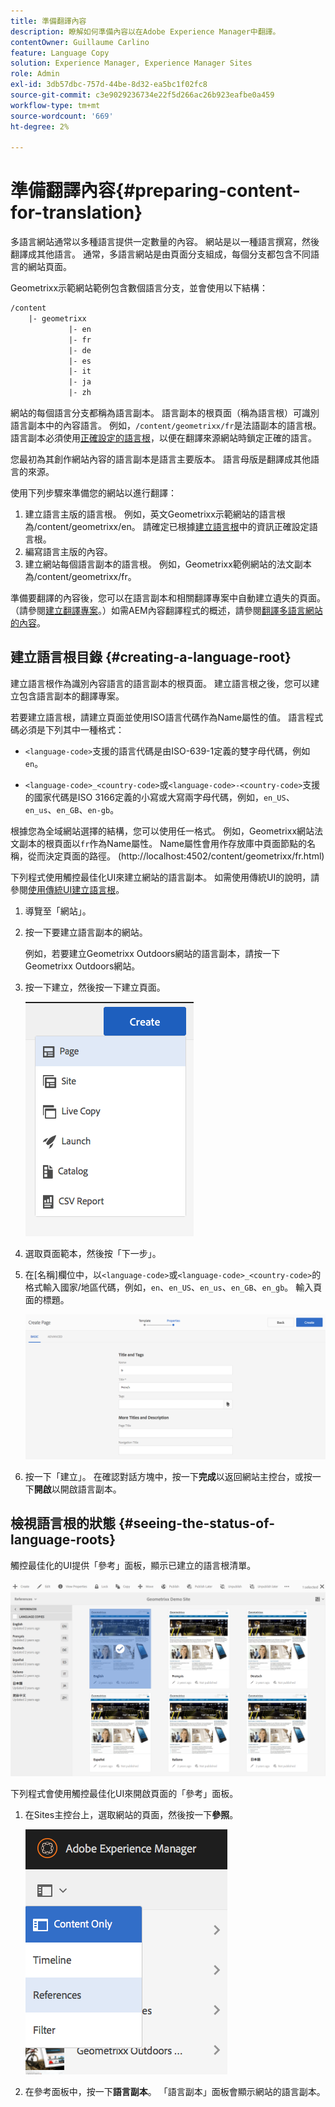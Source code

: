 ```yaml
---
title: 準備翻譯內容
description: 瞭解如何準備內容以在Adobe Experience Manager中翻譯。
contentOwner: Guillaume Carlino
feature: Language Copy
solution: Experience Manager, Experience Manager Sites
role: Admin
exl-id: 3db57dbc-757d-44be-8d32-ea5bc1f02fc8
source-git-commit: c3e9029236734e22f5d266ac26b923eafbe0a459
workflow-type: tm+mt
source-wordcount: '669'
ht-degree: 2%

---
```


# 準備翻譯內容{#preparing-content-for-translation}

多語言網站通常以多種語言提供一定數量的內容。 網站是以一種語言撰寫，然後翻譯成其他語言。 通常，多語言網站是由頁面分支組成，每個分支都包含不同語言的網站頁面。

Geometrixx示範網站範例包含數個語言分支，並會使用以下結構：

```xml
/content
    |- geometrixx
             |- en
             |- fr
             |- de
             |- es
             |- it
             |- ja
             |- zh
```

網站的每個語言分支都稱為語言副本。 語言副本的根頁面（稱為語言根）可識別語言副本中的內容語言。 例如，`/content/geometrixx/fr`是法語副本的語言根。 語言副本必須使用[正確設定的語言根](/help/sites-administering/tc-prep.md#creating-a-language-root)，以便在翻譯來源網站時鎖定正確的語言。

您最初為其創作網站內容的語言副本是語言主要版本。 語言母版是翻譯成其他語言的來源。

使用下列步驟來準備您的網站以進行翻譯：

1. 建立語言主版的語言根。 例如，英文Geometrixx示範網站的語言根為/content/geometrixx/en。 請確定已根據[建立語言根](/help/sites-administering/tc-prep.md#creating-a-language-root)中的資訊正確設定語言根。
1. 編寫語言主版的內容。
1. 建立網站每個語言副本的語言根。 例如，Geometrixx範例網站的法文副本為/content/geometrixx/fr。

準備要翻譯的內容後，您可以在語言副本和相關翻譯專案中自動建立遺失的頁面。 （請參閱[建立翻譯專案](/help/sites-administering/tc-manage.md)。）如需AEM內容翻譯程式的概述，請參閱[翻譯多語言網站的內容](/help/sites-administering/translation.md)。

## 建立語言根目錄 {#creating-a-language-root}

建立語言根作為識別內容語言的語言副本的根頁面。 建立語言根之後，您可以建立包含語言副本的翻譯專案。

若要建立語言根，請建立頁面並使用ISO語言代碼作為Name屬性的值。 語言程式碼必須是下列其中一種格式：

* `<language-code>`支援的語言代碼是由ISO-639-1定義的雙字母代碼，例如`en`。

* `<language-code>_<country-code>`或`<language-code>-<country-code>`支援的國家代碼是ISO 3166定義的小寫或大寫兩字母代碼，例如，`en_US`、`en_us`、`en_GB`、`en-gb`。

根據您為全域網站選擇的結構，您可以使用任一格式。  例如，Geometrixx網站法文副本的根頁面以`fr`作為Name屬性。 Name屬性會用作存放庫中頁面節點的名稱，從而決定頁面的路徑。 (http://localhost:4502/content/geometrixx/fr.html)

下列程式使用觸控最佳化UI來建立網站的語言副本。 如需使用傳統UI的說明，請參閱[使用傳統UI建立語言根](/help/sites-administering/tc-lroot-classic.md)。

1. 導覽至「網站」。
1. 按一下要建立語言副本的網站。

   例如，若要建立Geometrixx Outdoors網站的語言副本，請按一下Geometrixx Outdoors網站。

1. 按一下建立，然後按一下建立頁面。

   ![chlimage_1-21](assets/chlimage_1-21a.png)

1. 選取頁面範本，然後按「下一步」。
1. 在[名稱]欄位中，以`<language-code>`或`<language-code>_<country-code>`的格式輸入國家/地區代碼，例如，`en`、`en_US`、`en_us`、`en_GB`、`en_gb`。 輸入頁面的標題。

   ![chlimage_1-22](assets/chlimage_1-22a.png)

1. 按一下「建立」。 在確認對話方塊中，按一下&#x200B;**完成**&#x200B;以返回網站主控台，或按一下&#x200B;**開啟**&#x200B;以開啟語言副本。

## 檢視語言根的狀態 {#seeing-the-status-of-language-roots}

觸控最佳化的UI提供「參考」面板，顯示已建立的語言根清單。

![chlimage_1-23](assets/chlimage_1-23a.png)

下列程式會使用觸控最佳化UI來開啟頁面的「參考」面板。

1. 在Sites主控台上，選取網站的頁面，然後按一下&#x200B;**參照**。

   ![chlimage_1-24](assets/chlimage_1-24a.png)

1. 在參考面板中，按一下&#x200B;**語言副本**。 「語言副本」面板會顯示網站的語言副本。
